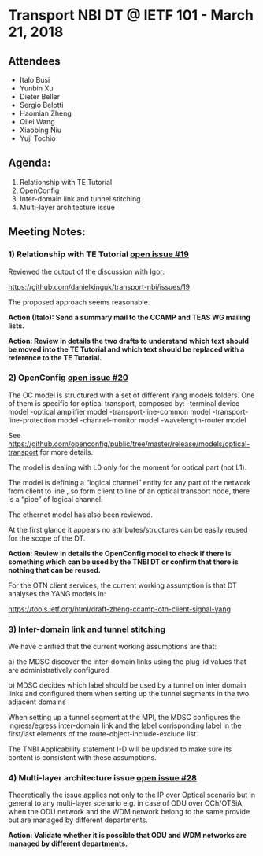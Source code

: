 # Transport NBI DT @ IETF 101 - March 21, 2018

## Attendees

- Italo Busi
- Yunbin Xu
- Dieter Beller
- Sergio Belotti
- Haomian Zheng
- Qilei Wang
- Xiaobing Niu
- Yuji Tochio

## Agenda:

1) Relationship with TE Tutorial
2) OpenConfig
3) Inter-domain link and tunnel stitching
4) Multi-layer architecture issue

## Meeting Notes:

### 1) Relationship with TE Tutorial [open issue #19](https://github.com/danielkinguk/transport-nbi/issues/19)

Reviewed the output of the discussion with Igor:

https://github.com/danielkinguk/transport-nbi/issues/19

The proposed approach seems reasonable.

**Action (Italo): Send a summary mail to the CCAMP and TEAS WG mailing lists.**

**Action: Review in details the two drafts to understand which text should be moved into the TE Tutorial and which text should be replaced with a reference to the TE Tutorial.**

### 2) OpenConfig [open issue #20](https://github.com/danielkinguk/transport-nbi/issues/20)

The OC model is structured with a set of different Yang models folders. One of them is specific for optical transport, composed by:
-terminal device model
-optical amplifier model
-transport-line-common model
-transport-line-protection model
-channel-monitor model
-wavelength-router model

See https://github.com/openconfig/public/tree/master/release/models/optical-transport  for more details.

The model is dealing with L0 only for the moment for optical part (not L1).

The model is defining a “logical channel” entity for any part of the network from client to line , so form client to line of an optical transport node, there is a “pipe” of logical channel.

The ethernet model has also been reviewed.

At the first glance it appears no attributes/structures can be easily reused for the scope of the DT.

**Action: Review in details the OpenConfig model to check if there is something which can be used by the TNBI DT or confirm that there is nothing that can be reused.**

For the OTN client services, the current working assumption is that DT analyses the YANG models in:

https://tools.ietf.org/html/draft-zheng-ccamp-otn-client-signal-yang

### 3) Inter-domain link and tunnel stitching

We have clarified that the current working assumptions are that:

a) the MDSC discover the inter-domain links using the plug-id values that are administratively configured

b) MDSC decides which label should be used by a tunnel on inter domain links and configured them when setting up the tunnel segments in the two adjacent domains

When setting up a tunnel segment at the MPI, the MDSC configures the ingress/egress inter-domain link and the label corrisponding label in the first/last elements of the route-object-include-exclude list.

The TNBI Applicability statement I-D will be updated to make sure its content is consistent with these assumptions.

### 4) Multi-layer architecture issue [open issue #28](https://github.com/danielkinguk/transport-nbi/issues/28)

Theoretically the issue applies not only to the IP over Optical scenario but in general to any multi-layer scenario e.g. in case of ODU over OCh/OTSiA, when the ODU network and the WDM network belong to the same provide but are managed by different departments.

**Action: Validate whether it is possible that ODU and WDM networks are managed by different departments.**
